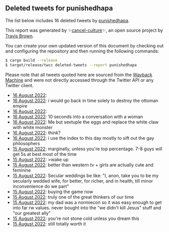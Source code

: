 ## Deleted tweets for punishedhapa

The list below includes 16 deleted tweets by
[punishedhapa](https://twitter.com/punishedhapa).



This report was generated by ✨[cancel-culture](https://github.com/travisbrown/cancel-culture)✨,
an open source project by [Travis Brown](https://twitter.com/travisbrown).

You can create your own updated version of this document by checking out and configuring the
repository and then running the following commands:

```bash
$ cargo build --release
$ target/release/twcc deleted-tweets --report punishedhapa
```

Please note that all tweets quoted here are sourced from the
[Wayback Machine](https://web.archive.org) and were not directly accessed through the Twitter API or
any Twitter client.

* [16 August 2022](https://web.archive.org/web/20220816034000/https://twitter.com/punishedhapa/status/1559384244262248453):  <!--1559384244262248453-->
* [16 August 2022](https://web.archive.org/web/20220816033203/https://twitter.com/punishedhapa/status/1559382362357698561): i would go back in time solely to destroy the ottoman empire <!--1559382362357698561-->
* [16 August 2022](https://web.archive.org/web/20220816023741/https://twitter.com/punishedhapa/status/1559368636942385152):  <!--1559368636942385152-->
* [16 August 2022](https://web.archive.org/web/20220816053817/https://twitter.com/punishedhapa/status/1559360275819659267): 10 seconds into a conversation with a woman <!--1559360275819659267-->
* [16 August 2022](https://web.archive.org/web/20220816011650/https://twitter.com/punishedhapa/status/1559348237961764867): Me but sextuple the eggs and replace the white claw with white monster <!--1559348237961764867-->
* [16 August 2022](https://web.archive.org/web/20220816022355/https://twitter.com/punishedhapa/status/1559344774519422976): think? <!--1559344774519422976-->
* [16 August 2022](https://web.archive.org/web/20220816020041/https://twitter.com/punishedhapa/status/1559339524563652613): i use the index to this day mostly to sift out the gay philosophers <!--1559339524563652613-->
* [15 August 2022](https://web.archive.org/web/20220815223935/https://twitter.com/punishedhapa/status/1559308590908952579): marginally, unless you're top percentage. 7-8 guys will get 5s at best most of the time <!--1559308590908952579-->
* [15 August 2022](https://web.archive.org/web/20220816004019/https://twitter.com/punishedhapa/status/1559308250935431168): >wake up <!--1559308250935431168-->
* [15 August 2022](https://web.archive.org/web/20220815195837/https://twitter.com/punishedhapa/status/1559267945477537802): better than western tv + girls are actually cute and feminine <!--1559267945477537802-->
* [15 August 2022](https://web.archive.org/web/20220815193905/https://twitter.com/punishedhapa/status/1559263147776790528): Secular weddings be like: "I, anon, take you to be my secularly wedded wife, for better, for richer, and in health, till minor inconvenience do we part" <!--1559263147776790528-->
* [15 August 2022](https://web.archive.org/web/20220815175858/https://twitter.com/punishedhapa/status/1559237854550712322): buying the game now <!--1559237854550712322-->
* [15 August 2022](https://web.archive.org/web/20220815174425/https://twitter.com/punishedhapa/status/1559228870016077825): truly one of the great thinkers of our time <!--1559228870016077825-->
* [15 August 2022](https://web.archive.org/web/20220815031608/https://twitter.com/punishedhapa/status/1559015846973947905): my dad was a normiecon so it was easy enough to get into far rw values. never bought into the "we didn't kill Jesus" stuff and "our greatest ally" <!--1559015846973947905-->
* [15 August 2022](https://web.archive.org/web/20220815083359/https://twitter.com/punishedhapa/status/1559011300361097216): you're not stone cold unless you dream this <!--1559011300361097216-->
* [15 August 2022](https://web.archive.org/web/20220815025304/https://twitter.com/punishedhapa/status/1559009909219495942): still totally worth it <!--1559009909219495942-->
